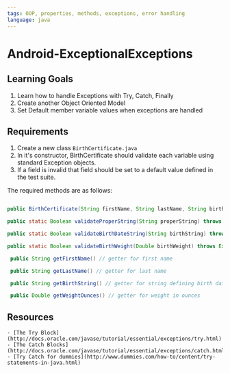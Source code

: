 ```yaml
---
tags: OOP, properties, methods, exceptions, error handling
language: java
---
```


Android-ExceptionalExceptions
=============================

## Learning Goals
  1. Learn how to handle Exceptions with Try, Catch, Finally
  2. Create another Object Oriented Model 
  3. Set Default member variable values when exceptions are handled

## Requirements
  1. Create a new class `BirthCertificate.java`
  2. In it's constructor, BirthCertificate should validate each variable using standard Exception objects.  
  3. If a field is invalid that field should be set to a default value defined in the test suite.  

  The required methods are as follows: 

  ```Java
  
  public BirthCertificate(String firstName, String lastName, String birthString, Double weightOunces)

  public static Boolean validateProperString(String properString) throws Exception // see test spec 

  public static Boolean validateBirthDateString(String birthString) throws Exception // see test spec

  public static Boolean validateBirthWeight(Double birthWeight) throws Exception // see test spec

   public String getFirstName() // getter for first name 

   public String getLastName() // getter for last name 

   public String getBirthString() // getter for string defining birth date as a string ex. July 4th 1987 would be "07041987"

   public Double getWeightOunces() // getter for weight in ounces 

  ```

  ## Resources 

  	- [The Try Block](http://docs.oracle.com/javase/tutorial/essential/exceptions/try.html)
  	- [The Catch Blocks](http://docs.oracle.com/javase/tutorial/essential/exceptions/catch.html)
  	- [Try Catch for dummies](http://www.dummies.com/how-to/content/try-statements-in-java.html)
